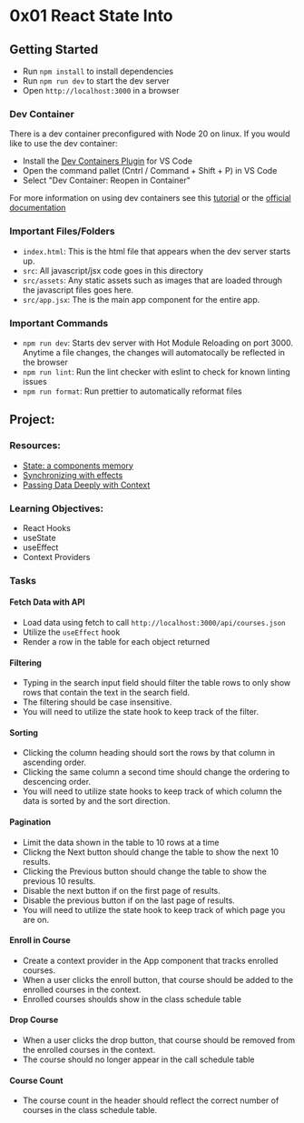 # 0x01 React State Into

## Getting Started

- Run `npm install` to install dependencies
- Run `npm run dev` to start the dev server
- Open `http://localhost:3000` in a browser

### Dev Container

There is a dev container preconfigured with Node 20 on linux. If you would like to use the dev container:

- Install the [Dev Containers Plugin](https://marketplace.visualstudio.com/items?itemName=ms-vscode-remote.remote-containers) for VS Code
- Open the command pallet (Cntrl / Command + Shift + P) in VS Code
- Select "Dev Container: Reopen in Container"

For more information on using dev containers see this [tutorial](https://atlas-jswank.github.io/blog/dev-containers/) or the [official documentation](https://containers.dev/)

### Important Files/Folders

- `index.html`: This is the html file that appears when the dev server starts up.
- `src`: All javascript/jsx code goes in this directory
- `src/assets`: Any static assets such as images that are loaded through the javascript files goes here.
- `src/app.jsx`: The is the main app component for the entire app.

### Important Commands

- `npm run dev`: Starts dev server with Hot Module Reloading on port 3000. Anytime a file changes, the changes will automatocally be reflected in the browser
- `npm run lint`: Run the lint checker with eslint to check for known linting issues
- `npm run format`: Run prettier to automatically reformat files

## Project:

### Resources:

- [State: a components memory](https://react.dev/learn/state-a-components-memory)
- [Synchronizing with effects](https://react.dev/learn/synchronizing-with-effects)
- [Passing Data Deeply with Context](https://react.dev/learn/passing-data-deeply-with-context)

### Learning Objectives:

- React Hooks
- useState
- useEffect
- Context Providers

### Tasks

#### Fetch Data with API

- Load data using fetch to call `http://localhost:3000/api/courses.json`
- Utilize the `useEffect` hook
- Render a row in the table for each object returned

#### Filtering

- Typing in the search input field should filter the table rows to only show rows that contain the text in the search field.
- The filtering should be case insensitive.
- You will need to utilize the state hook to keep track of the filter.

#### Sorting

- Clicking the column heading should sort the rows by that column in ascending order.
- Clicking the same column a second time should change the ordering to descencing order.
- You will need to utilize state hooks to keep track of which column the data is sorted by and the sort direction.

#### Pagination

- Limit the data shown in the table to 10 rows at a time
- Clickng the Next button should change the table to show the next 10 results.
- Clicking the Previous button should change the table to show the previous 10 results.
- Disable the next button if on the first page of results.
- Disable the previous button if on the last page of results.
- You will need to utilize the state hook to keep track of which page you are on.

#### Enroll in Course

- Create a context provider in the App component that tracks enrolled courses.
- When a user clicks the enroll button, that course should be added to the enrolled courses in the context.
- Enrolled courses shoulds show in the class schedule table

#### Drop Course

- When a user clicks the drop button, that course should be removed from the enrolled courses in the context.
- The course should no longer appear in the call schedule table

#### Course Count

- The course count in the header should reflect the correct number of courses in the class schedule table.
